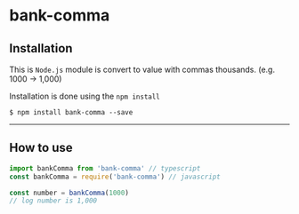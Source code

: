 # bank-comma

## Installation
This is `Node.js` module is convert to value with commas thousands. (e.g. 1000 -> 1,000)

Installation is done using the `npm install`

```npm
$ npm install bank-comma --save
```

---
## How to use

```javascript
import bankComma from 'bank-comma' // typescript
const bankComma = require('bank-comma') // javascript

const number = bankComma(1000)
// log number is 1,000
```
